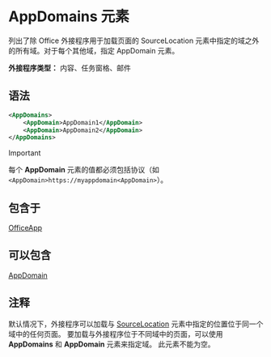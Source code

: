 # <a name="appdomains-element"></a>AppDomains 元素

列出了除 Office 外接程序用于加载页面的 SourceLocation 元素中指定的域之外的所有域。对于每个其他域，指定 AppDomain 元素。

 **外接程序类型：** 内容、任务窗格、邮件

## <a name="syntax"></a>语法

```XML
<AppDomains>
    <AppDomain>AppDomain1</AppDomain>
    <AppDomain>AppDomain2</AppDomain>
</AppDomains>
```

> [!IMPORTANT]
> 每个 **AppDomain** 元素的值都必须包括协议（如 `<AppDomain>https://myappdomain<AppDomain>`）。

## <a name="contained-in"></a>包含于

[OfficeApp](officeapp.md)

## <a name="can-contain"></a>可以包含

[AppDomain](appdomain.md)

## <a name="remarks"></a>注释

默认情况下，外接程序可以加载与 [SourceLocation](sourcelocation.md) 元素中指定的位置位于同一个域中的任何页面。 要加载与外接程序位于不同域中的页面，可以使用 **AppDomains** 和 **AppDomain** 元素来指定域。 此元素不能为空。
